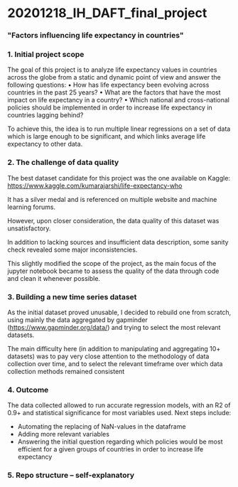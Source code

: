 # 20201218_IH_DAFT_final_project

### "Factors influencing life expectancy in countries"

### 1.	Initial project scope

The goal of this project is to analyze life expectancy values in countries across the globe from a static and dynamic point of view and answer the following questions:
•	How has life expectancy been evolving across countries in the past 25 years?
•	What are the factors that have the most impact on life expectancy in a country?
•	Which national and cross-national policies should be implemented in order to increase life expectancy in countries lagging behind?

To achieve this, the idea is to run multiple linear regressions on a set of data which is large enough to be significant, and which links average life expectancy to other data.

### 2.	The challenge of data quality

The best dataset candidate for this project was the one available on Kaggle: https://www.kaggle.com/kumarajarshi/life-expectancy-who

It has a silver medal and is referenced on multiple website and machine learning forums.

However, upon closer consideration, the data quality of this dataset was unsatisfactory. 

In addition to lacking sources and insufficient data description, some sanity check revealed some major inconsistencies. 

This slightly modified the scope of the project, as the main focus of the jupyter notebook became to assess the quality of the data through code and clean it whenever possible. 

### 3.	Building a new time series dataset

As the initial dataset proved unusable, I decided to rebuild one from scratch, using mainly the data aggregated by gapminder (https://www.gapminder.org/data/) and trying to select the most relevant datasets. 

The main difficulty here (in addition to manipulating and aggregating 10+ datasets) was to pay very close attention to the methodology of data collection over time, and to select the relevant timeframe over which data collection methods remained consistent

### 4.	Outcome

The data collected allowed to run accurate regression models, with an R2 of 0.9+ and statistical significance for most variables used.
Next steps include:
-	Automating the replacing of NaN-values in the dataframe
-	Adding more relevant variables
-	Answering the initial question regarding which policies would be most efficient for a given groups of countries in order to increase life expectancy

### 5.	Repo structure – self-explanatory

